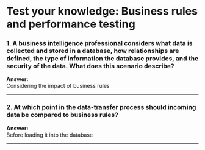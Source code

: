 # Test your knowledge: Business rules and performance testing

### 1. A business intelligence professional considers what data is collected and stored in a database, how relationships are defined, the type of information the database provides, and the security of the data. What does this scenario describe?  
**Answer:**  
Considering the impact of business rules

---

### 2. At which point in the data-transfer process should incoming data be compared to business rules?  
**Answer:**  
Before loading it into the database

---
